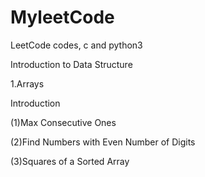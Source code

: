# MyleetCode
LeetCode codes, c and python3

Introduction to Data Structure

1.Arrays

Introduction

(1)Max Consecutive Ones

(2)Find Numbers with Even Number of Digits

(3)Squares of a Sorted Array
